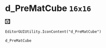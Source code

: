 # d_PreMatCube `16x16`
<img src="/img/d_PreMatCube.png" width=16 height=16>

``` CSharp
EditorGUIUtility.IconContent("d_PreMatCube")
```
```
d_PreMatCube
```
